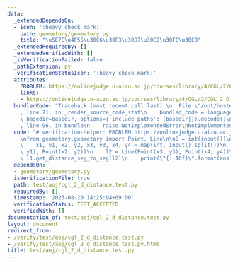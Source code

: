```yaml
---
data:
  _extendedDependsOn:
  - icon: ':heavy_check_mark:'
    path: geometory/geometory.py
    title: "\u5E7E\u4F55\u30C6\u30F3\u30D7\u30EC\u30FC\u30C8"
  _extendedRequiredBy: []
  _extendedVerifiedWith: []
  _isVerificationFailed: false
  _pathExtension: py
  _verificationStatusIcon: ':heavy_check_mark:'
  attributes:
    PROBLEM: https://onlinejudge.u-aizu.ac.jp/courses/library/4/CGL/2/CGL_2_D
    links:
    - https://onlinejudge.u-aizu.ac.jp/courses/library/4/CGL/2/CGL_2_D
  bundledCode: "Traceback (most recent call last):\n  File \"/opt/hostedtoolcache/PyPy/3.10.13/x64/lib/pypy3.10/site-packages/onlinejudge_verify/documentation/build.py\"\
    , line 71, in _render_source_code_stat\n    bundled_code = language.bundle(stat.path,\
    \ basedir=basedir, options={'include_paths': [basedir]}).decode()\n  File \"/opt/hostedtoolcache/PyPy/3.10.13/x64/lib/pypy3.10/site-packages/onlinejudge_verify/languages/python.py\"\
    , line 96, in bundle\n    raise NotImplementedError\nNotImplementedError\n"
  code: "# verification-helper: PROBLEM https://onlinejudge.u-aizu.ac.jp/courses/library/4/CGL/2/CGL_2_D\n\
    \nfrom geometory.geometory import Point, Line\n\nQ = int(input())\nfor _ in range(Q):\n\
    \    x1, y1, x2, y2, x3, y3, x4, y4 = map(int, input().split())\n    l1 = Line(Point(x1,\
    \ y1), Point(x2, y2))\n    l2 = Line(Point(x3, y3), Point(x4, y4))\n    ans =\
    \ l1.get_distance_seg_to_seg(l2)\n    print(\"{:.10f}\".format(ans))\n"
  dependsOn:
  - geometory/geometory.py
  isVerificationFile: true
  path: test/aoj/cgl_2_d_distance.test.py
  requiredBy: []
  timestamp: '2023-08-20 14:25:04+09:00'
  verificationStatus: TEST_ACCEPTED
  verifiedWith: []
documentation_of: test/aoj/cgl_2_d_distance.test.py
layout: document
redirect_from:
- /verify/test/aoj/cgl_2_d_distance.test.py
- /verify/test/aoj/cgl_2_d_distance.test.py.html
title: test/aoj/cgl_2_d_distance.test.py
---
```

